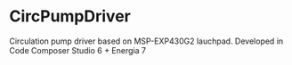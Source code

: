 # CircPumpDriver
Circulation pump driver based on MSP-EXP430G2 lauchpad. Developed in Code Composer Studio 6 + Energia 7

